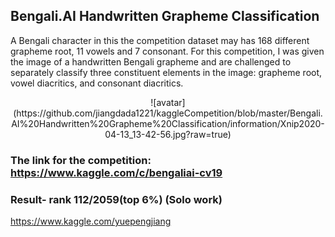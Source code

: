 ## Bengali.AI Handwritten Grapheme Classification
A Bengali character in this the competition dataset may has 168 different grapheme root, 11 vowels and 7 consonant.
For this competition, I was given the image of a handwritten Bengali grapheme and are challenged to separately classify three constituent elements in the image: grapheme root, vowel diacritics, and consonant diacritics.
<div align=center>![avatar](https://github.com/jiangdada1221/kaggleCompetition/blob/master/Bengali.AI%20Handwritten%20Grapheme%20Classification/information/Xnip2020-04-13_13-42-56.jpg?raw=true)</div>

### The link for the competition: https://www.kaggle.com/c/bengaliai-cv19

### Result- rank 112/2059(top 6%) (Solo work)
https://www.kaggle.com/yuepengjiang

